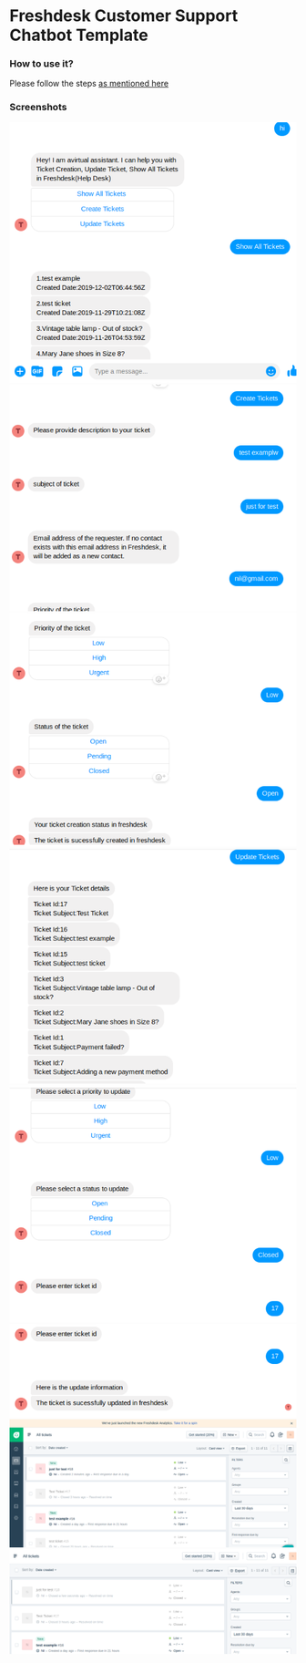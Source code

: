 # Freshdesk Customer Support Chatbot Template

### How to use it?
Please follow the steps [as mentioned here](https://github.com/rodrica/RASA-Chatbots/blob/master/README.md)

### Screenshots
![screenshot_1.png](screenshot_1.png)![screenshot_2.png](screenshot_2.png)![screenshot_3.png](screenshot_3.png)![screenshot_4.png](screenshot_4.png)![screenshot_5.png](screenshot_5.png)![screenshot_6.png](screenshot_6.png)![screenshot_7.png](screenshot_7.png)![screenshot_8.png](screenshot_8.png)
